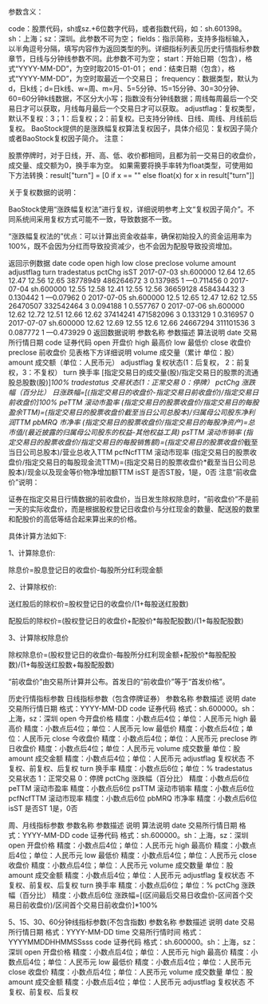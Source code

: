 

参数含义：

code：股票代码，sh或sz.+6位数字代码，或者指数代码，如：sh.601398。sh：上海；sz：深圳。此参数不可为空；
fields：指示简称，支持多指标输入，以半角逗号分隔，填写内容作为返回类型的列。详细指标列表见历史行情指标参数章节，日线与分钟线参数不同。此参数不可为空；
start：开始日期（包含），格式“YYYY-MM-DD”，为空时取2015-01-01；
end：结束日期（包含），格式“YYYY-MM-DD”，为空时取最近一个交易日；
frequency：数据类型，默认为d，日k线；d=日k线、w=周、m=月、5=5分钟、15=15分钟、30=30分钟、60=60分钟k线数据，不区分大小写；指数没有分钟线数据；周线每周最后一个交易日才可以获取，月线每月最后一个交易日才可以获取。
adjustflag：复权类型，默认不复权：3；1：后复权；2：前复权。已支持分钟线、日线、周线、月线前后复权。 BaoStock提供的是涨跌幅复权算法复权因子，具体介绍见：复权因子简介或者BaoStock复权因子简介。
注意：

股票停牌时，对于日线，开、高、低、收价都相同，且都为前一交易日的收盘价，成交量、成交额为0，换手率为空。
如果需要将换手率转为float类型，可使用如下方法转换：result["turn"] = [0 if x == "" else float(x) for x in result["turn"]]

关于复权数据的说明：

BaoStock使用“涨跌幅复权法”进行复权，详细说明参考上文“复权因子简介”。不同系统间采用复权方式可能不一致，导致数据不一致。

“涨跌幅复权法的”优点：可以计算出资金收益率，确保初始投入的资金运用率为100%，既不会因为分红而导致投资减少，也不会因为配股导致投资增加。


返回示例数据
date	code	open	high	low	close	preclose	volume	amount	adjustflag	turn	tradestatus	pctChg	isST
2017-07-03	sh.600000	12.64	12.65	12.47	12.56	12.65	38778949	486264672	3	0.137985	1	—0.711456	0
2017-07-04	sh.600000	12.55	12.58	12.41	12.55	12.56	36659128	458434432	3	0.130442	1	—0.07962	0
2017-07-05	sh.600000	12.5	12.65	12.47	12.62	12.55	26470507	332542464	3	0.094188	1	0.557767	0
2017-07-06	sh.600000	12.62	12.72	12.51	12.66	12.62	37414241	471582096	3	0.133129	1	0.316957	0
2017-07-07	sh.600000	12.62	12.69	12.55	12.6	12.66	24667294	311101536	3	0.087772	1	—0.473929	0
返回数据说明
参数名称	参数描述	算法说明
date	交易所行情日期
code	证券代码
open	开盘价
high	最高价
low	最低价
close	收盘价
preclose	前收盘价	见表格下方详细说明
volume	成交量（累计 单位：股）
amount	成交额（单位：人民币元）
adjustflag	复权状态(1：后复权， 2：前复权，3：不复权）
turn	换手率	[指定交易日的成交量(股)/指定交易日的股票的流通股总股数(股)]*100%
tradestatus	交易状态(1：正常交易 0：停牌）
pctChg	涨跌幅（百分比）	日涨跌幅=[(指定交易日的收盘价-指定交易日前收盘价)/指定交易日前收盘价]*100%
peTTM	滚动市盈率	(指定交易日的股票收盘价/指定交易日的每股盈余TTM)=(指定交易日的股票收盘价*截至当日公司总股本)/归属母公司股东净利润TTM
pbMRQ	市净率	(指定交易日的股票收盘价/指定交易日的每股净资产)=总市值/(最近披露的归属母公司股东的权益-其他权益工具)
psTTM	滚动市销率	(指定交易日的股票收盘价/指定交易日的每股销售额)=(指定交易日的股票收盘价*截至当日公司总股本)/营业总收入TTM
pcfNcfTTM	滚动市现率	(指定交易日的股票收盘价/指定交易日的每股现金流TTM)=(指定交易日的股票收盘价*截至当日公司总股本)/现金以及现金等价物净增加额TTM
isST	是否ST股，1是，0否
注意“前收盘价”说明：

证券在指定交易日行情数据的前收盘价，当日发生除权除息时，“前收盘价”不是前一天的实际收盘价，而是根据股权登记日收盘价与分红现金的数量、配送股的数里和配股价的高低等结合起来算出来的价格。

具体计算方法如下:

1、计算除息价:

除息价=股息登记日的收盘价-每股所分红利现金额

2、计算除权价:

送红股后的除权价=股权登记日的收盘价/(1+每股送红股数)

配股后的除权价=(股权登记日的收盘价+配股价*每股配股数)/(1+每股配股数)

3、计算除权除息价

除权除息价=(股权登记日的收盘价-每股所分红利现金额+配股价*每股配股数)/(1+每股送红股数+每股配股数)

“前收盘价”由交易所计算并公布。首发日的“前收盘价”等于“首发价格”。

历史行情指标参数
日线指标参数（包含停牌证券）
参数名称	参数描述	说明
date	交易所行情日期	格式：YYYY-MM-DD
code	证券代码	格式：sh.600000。sh：上海，sz：深圳
open	今开盘价格	精度：小数点后4位；单位：人民币元
high	最高价	精度：小数点后4位；单位：人民币元
low	最低价	精度：小数点后4位；单位：人民币元
close	今收盘价	精度：小数点后4位；单位：人民币元
preclose	昨日收盘价	精度：小数点后4位；单位：人民币元
volume	成交数量	单位：股
amount	成交金额	精度：小数点后4位；单位：人民币元
adjustflag	复权状态	不复权、前复权、后复权
turn	换手率	精度：小数点后6位；单位：%
tradestatus	交易状态	1：正常交易 0：停牌
pctChg	涨跌幅（百分比）	精度：小数点后6位
peTTM	滚动市盈率	精度：小数点后6位
psTTM	滚动市销率	精度：小数点后6位
pcfNcfTTM	滚动市现率	精度：小数点后6位
pbMRQ	市净率	精度：小数点后6位
isST	是否ST	1是，0否

周、月线指标参数
参数名称	参数描述	说明	算法说明
date	交易所行情日期	格式：YYYY-MM-DD
code	证券代码	格式：sh.600000。sh：上海，sz：深圳
open	开盘价格	精度：小数点后4位；单位：人民币元
high	最高价	精度：小数点后4位；单位：人民币元
low	最低价	精度：小数点后4位；单位：人民币元
close	收盘价	精度：小数点后4位；单位：人民币元
volume	成交数量	单位：股
amount	成交金额	精度：小数点后4位；单位：人民币元
adjustflag	复权状态	不复权、前复权、后复权
turn	换手率	精度：小数点后6位；单位：%
pctChg	涨跌幅（百分比）	精度：小数点后6位	涨跌幅=[(区间最后交易日收盘价-区间首个交易日前收盘价)/区间首个交易日前收盘价]*100%

5、15、30、60分钟线指标参数(不包含指数)
参数名称	参数描述	说明
date	交易所行情日期	格式：YYYY-MM-DD
time	交易所行情时间	格式：YYYYMMDDHHMMSSsss
code	证券代码	格式：sh.600000。sh：上海，sz：深圳
open	开盘价格	精度：小数点后4位；单位：人民币元
high	最高价	精度：小数点后4位；单位：人民币元
low	最低价	精度：小数点后4位；单位：人民币元
close	收盘价	精度：小数点后4位；单位：人民币元
volume	成交数量	单位：股
amount	成交金额	精度：小数点后4位；单位：人民币元
adjustflag	复权状态	不复权、前复权、后复权
